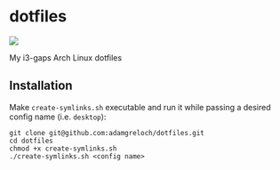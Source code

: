 # dotfiles

![](https://i.imgur.com/H7huOjQ.png)

My i3-gaps Arch Linux dotfiles

## Installation

Make `create-symlinks.sh` executable and run it while passing a desired config
name (i.e. `desktop`):

```
git clone git@github.com:adamgreloch/dotfiles.git
cd dotfiles
chmod +x create-symlinks.sh
./create-symlinks.sh <config name>
```

